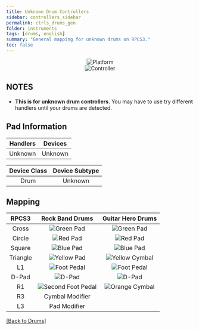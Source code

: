 ```yaml
---
title: Unknown Drum Controllers
sidebar: controllers_sidebar
permalink: ctrls_drums_gen
folder: instruments
tags: [drums, english]
summary: "General mapping for unknown drums on RPCS3."
toc: false
---
```



<div align="center"> <img src="https://rb3pc.milohax.org/images/instruments/plat/myst.png" alt="Platform" title="Platform"></div>

<div align="center"> <img src="https://rb3pc.milohax.org/images/instruments/cont/mystcontrollers.png" alt="Controller" title="Controller"></div>

## NOTES

* **This is for unknown drum controllers**. You may have to use try different handlers until your drums are detected.

## Pad Information

| Handlers | Devices |
|:--------:|:-------:|
| Unknown | Unknown |

| Device Class | Device Subtype |
|:------------:|:--------------:|
| Drum | Unknown |

## Mapping

| **RPCS3**    | **Rock Band Drums** | **Guitar Hero Drums** |
|:--------:|:-------------------:|:-----------------:|
| Cross | ![Green Pad](https://rb3pc.milohax.org/images/btns/drms/rb/gp.png "Green Pad") | ![Green Pad](https://rb3pc.milohax.org/images/btns/drms/gh/gp.png "Green Pad") |
| Circle | ![Red Pad](https://rb3pc.milohax.org/images/btns/drms/rb/rp.png "Red Pad") | ![Red Pad](https://rb3pc.milohax.org/images/btns/drms/gh/rp.png "Red Pad") |
| Square | ![Blue Pad](https://rb3pc.milohax.org/images/btns/drms/rb/bp.png "Blue Pad") | ![Blue Pad](https://rb3pc.milohax.org/images/btns/drms/gh/bp.png "Blue Pad") |
| Triangle | ![Yellow Pad](https://rb3pc.milohax.org/images/btns/drms/rb/yp.png "Yellow Pad") | ![Yellow Cymbal](https://rb3pc.milohax.org/images/btns/drms/gh/yc.png "Yellow Cymbal") |
| L1 | ![Foot Pedal](https://rb3pc.milohax.org/images/btns/drms/rb/kp.png "Foot Pedal") | ![Foot Pedal](https://rb3pc.milohax.org/images/btns/drms/gh/kp.png "Foot Pedal") |
| D-Pad | ![D-Pad](https://rb3pc.milohax.org/images/btns/ctrls/xbox/dp.png "D-Pad") | ![D-Pad](https://rb3pc.milohax.org/images/btns/ctrls/xbox/dp.png "D-Pad") |
| R1 | ![Second Foot Pedal](https://rb3pc.milohax.org/images/btns/drms/rb/kp.png "Second Foot Pedal") | ![Orange Cymbal](https://rb3pc.milohax.org/images/btns/drms/gh/oc.png "Orange Cymbal") |
| R3 | Cymbal Modifier | |
| L3 | Pad Modifier | |

[[Back to Drums]](https://rb3pc.milohax.org/ctrls_drums)